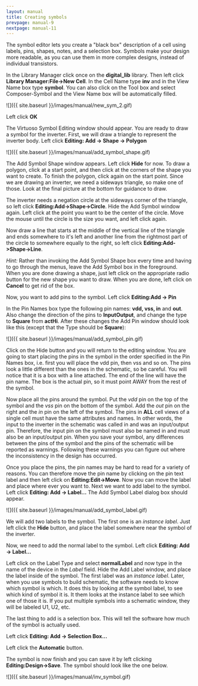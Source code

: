```yaml
---
layout: manual
title: Creating symbols
prevpage: manual-9
nextpage: manual-11
---
```

The symbol editor lets you create a "black box" description of a cell using labels, pins, shapes, notes, and a selection box. Symbols make your design more readable, as you can use them in more complex designs, instead of individual transistors.

In the Library Manager click once on the **digital_lib** library. Then
left click **Library Manager:File->New Cell**. In the Cell Name type **inv**
and in the View Name box type **symbol**. You can also click on the Tool box
and select Composer-Symbol and the View Name box will be automatically
filled.

![]({{ site.baseurl }}/images/manual/new_sym_2.gif)

Left click **OK**

The Virtuoso Symbol Editing window should appear. You are ready to draw a symbol for the inverter. First, we will draw a triangle to represent the inverter body. Left click **Editing: Add -> Shape -> Polygon**

![]({{ site.baseurl }}/images/manual/add_symbol_shape.gif)

The Add Symbol Shape window appears. Left click **Hide** for now. To draw a polygon, click at a start point, and then click at the corners of the shape you want to create. To finish the polygon, click again on the start point. Since we are drawing an inverter, we need a sideways triangle, so make one of those. Look at the final picture at the bottom for guidance to draw.

The inverter needs a negation circle at the sideways corner of the triangle, so left click **Editing:Add->Shape->Circle**. Hide the Add Symbol window again. Left click at the point you want to be the center of the circle. Move the mouse until the circle is the size you want, and left click again.

Now draw a line that starts at the middle of the vertical line of the triangle and ends somewhere to it's left and another line from the rightmost part of the circle to somewhere equally to the right, so left click **Editing:Add->Shape->Line**.

_Hint:_ Rather than invoking the Add Symbol Shape box every time and having to go through the menus, leave the Add Symbol box in the foreground. When you are done drawing a shape, just left click on the appropriate radio button for the new shape you want to draw. When you are done, left click on **Cancel** to get rid of the box.

Now, you want to add pins to the symbol. Left click **Editing:Add -> Pin**

In the Pin Names box type the following pin names: **vdd, vss, in** and **out**. Also change the direction of the pins to **InputOutput**, and change the type to **Square** from **actHi**. After these changes the Add Pin window should look like this (except that the Type should be **Square**):

![]({{ site.baseurl }}/images/manual/add_symbol_pin.gif)

Click on the Hide button and you will return to the editing window. You are going to start placing the pins in the symbol in the order specified in the Pin Names box, i.e. first you will place the vdd pin, then vss and so on. The pins look a little different than the ones in the schematic, so be careful. You will notice that it is a box with a line attached. The end of the line will have the pin name. The box is the actual pin, so it must point AWAY from the rest of the symbol.

Now place all the pins around the symbol. Put the _vdd_ pin on the top of the symbol and the _vss_ pin on the bottom of the symbol. Add the _out_ pin on the right and the _in_ pin on the left of the symbol. The pins in **ALL** cell views of a single cell must have the same attributes and names. In other words, the input to the inverter in the schematic was called in and was an input/output pin. Therefore, the input pin on the symbol must also be named in and must also be an input/output pin. When you save your symbol, any differences between the pins of the symbol and the pins of the schematic will be reported as warnings. Following these warnings you can figure out where the inconsistency in the design has occurred.

Once you place the pins, the pin names may be hard to read for a variety of reasons. You can therefore move the pin name by clicking on the pin text label and then left click on **Editing:Edit->Move**. Now you can move the label and place where ever you want to. Next we want to add label to the symbol. Left click **Editing: Add -> Label...** The Add Symbol Label dialog box should appear.

![]({{ site.baseurl }}/images/manual/add_symbol_label.gif)

We will add two labels to the symbol. The first one is an _instance label_. Just left click the **Hide** button, and place the label somewhere near the symbol of the inverter.

Now, we need to add the normal label to the symbol. Left click **Editing: Add -> Label...**

Left click on the Label Type and select **normalLabel** and now type in the name of the device in the _Label_ field. Hide the Add Label window, and place the label inside of the symbol. The first label was an _instance label_. Later, when you use symbols to build schematic, the software needs to know which symbol is which. It does this by looking at the symbol label, to see which kind of symbol it is. It them looks at the instance label to see which one of those it is. If you put multiple symbols into a schematic window, they will be labeled U1, U2, etc.

The last thing to add is a selection box. This will tell the software how much of the symbol is actually used.

Left click **Editing: Add -> Selection Box...**

Left click the **Automatic** button.

The symbol is now finish and you can save it by left clicking **Editing:Design->Save**. The symbol should look like the one below.

![]({{ site.baseurl }}/images/manual/inv_symbol.gif)
